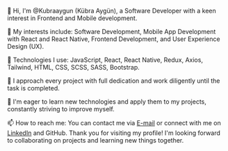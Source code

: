 👋 Hi, I'm @Kubraaygun (Kübra Aygün), a Software Developer with a keen interest in Frontend and Mobile development.

👀 My interests include: Software Development, Mobile App Development with React and React Native, Frontend Development, and User Experience Design (UX).

🌱 Technologies I use: JavaScript, React, React Native, Redux, Axios, Tailwind, HTML, CSS, SCSS, SASS, Bootstrap.

💞️ I approach every project with full dedication and work diligently until the task is completed.

🌱 I'm eager to learn new technologies and apply them to my projects, constantly striving to improve myself.

📫 How to reach me: You can contact me via [E-mail](mailto:kubraaygun@outlook.com.tr) or connect with me on [LinkedIn](https://www.linkedin.com/in/kubraaygun/)
 and GitHub. Thank you for visiting my profile! I'm looking forward to collaborating on projects and learning new things together. 




